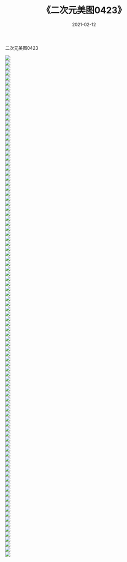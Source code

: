 ﻿---
layout: post
title:  《二次元美图0423》
date:   2021-02-12
img: http://imgx.orgx.ga/二次元/2021/二次元美图0423/000.jpg
categories: [美女, 清纯, 唯美]
---

二次元美图0423

 ![](http://imgx.orgx.ga/二次元/2021/二次元美图0423/001.jpg) <br>![](http://imgx.orgx.ga/二次元/2021/二次元美图0423/002.jpg) <br>![](http://imgx.orgx.ga/二次元/2021/二次元美图0423/003.jpg) <br>![](http://imgx.orgx.ga/二次元/2021/二次元美图0423/004.jpg) <br>![](http://imgx.orgx.ga/二次元/2021/二次元美图0423/005.jpg) <br>![](http://imgx.orgx.ga/二次元/2021/二次元美图0423/006.jpg) <br>![](http://imgx.orgx.ga/二次元/2021/二次元美图0423/007.jpg) <br>![](http://imgx.orgx.ga/二次元/2021/二次元美图0423/008.jpg) <br>![](http://imgx.orgx.ga/二次元/2021/二次元美图0423/009.jpg) <br>![](http://imgx.orgx.ga/二次元/2021/二次元美图0423/010.jpg) <br>![](http://imgx.orgx.ga/二次元/2021/二次元美图0423/011.jpg) <br>![](http://imgx.orgx.ga/二次元/2021/二次元美图0423/012.jpg) <br>![](http://imgx.orgx.ga/二次元/2021/二次元美图0423/013.jpg) <br>![](http://imgx.orgx.ga/二次元/2021/二次元美图0423/014.jpg) <br>![](http://imgx.orgx.ga/二次元/2021/二次元美图0423/015.jpg) <br>![](http://imgx.orgx.ga/二次元/2021/二次元美图0423/016.jpg) <br>![](http://imgx.orgx.ga/二次元/2021/二次元美图0423/017.jpg) <br>![](http://imgx.orgx.ga/二次元/2021/二次元美图0423/018.jpg) <br>![](http://imgx.orgx.ga/二次元/2021/二次元美图0423/019.jpg) <br>![](http://imgx.orgx.ga/二次元/2021/二次元美图0423/020.jpg) <br>![](http://imgx.orgx.ga/二次元/2021/二次元美图0423/021.jpg) <br>![](http://imgx.orgx.ga/二次元/2021/二次元美图0423/022.jpg) <br>![](http://imgx.orgx.ga/二次元/2021/二次元美图0423/023.jpg) <br>![](http://imgx.orgx.ga/二次元/2021/二次元美图0423/024.jpg) <br>![](http://imgx.orgx.ga/二次元/2021/二次元美图0423/025.jpg) <br>![](http://imgx.orgx.ga/二次元/2021/二次元美图0423/026.jpg) <br>![](http://imgx.orgx.ga/二次元/2021/二次元美图0423/027.jpg) <br>![](http://imgx.orgx.ga/二次元/2021/二次元美图0423/028.jpg) <br>![](http://imgx.orgx.ga/二次元/2021/二次元美图0423/029.jpg) <br>![](http://imgx.orgx.ga/二次元/2021/二次元美图0423/030.jpg) <br>![](http://imgx.orgx.ga/二次元/2021/二次元美图0423/031.jpg) <br>![](http://imgx.orgx.ga/二次元/2021/二次元美图0423/032.jpg) <br>![](http://imgx.orgx.ga/二次元/2021/二次元美图0423/033.jpg) <br>![](http://imgx.orgx.ga/二次元/2021/二次元美图0423/034.jpg) <br>![](http://imgx.orgx.ga/二次元/2021/二次元美图0423/035.jpg) <br>![](http://imgx.orgx.ga/二次元/2021/二次元美图0423/036.jpg) <br>![](http://imgx.orgx.ga/二次元/2021/二次元美图0423/037.jpg) <br>![](http://imgx.orgx.ga/二次元/2021/二次元美图0423/038.jpg) <br>![](http://imgx.orgx.ga/二次元/2021/二次元美图0423/039.jpg) <br>![](http://imgx.orgx.ga/二次元/2021/二次元美图0423/040.jpg) <br>![](http://imgx.orgx.ga/二次元/2021/二次元美图0423/041.jpg) <br>![](http://imgx.orgx.ga/二次元/2021/二次元美图0423/042.jpg) <br>![](http://imgx.orgx.ga/二次元/2021/二次元美图0423/043.jpg) <br>![](http://imgx.orgx.ga/二次元/2021/二次元美图0423/044.jpg) <br>![](http://imgx.orgx.ga/二次元/2021/二次元美图0423/045.jpg) <br>![](http://imgx.orgx.ga/二次元/2021/二次元美图0423/046.jpg) <br>![](http://imgx.orgx.ga/二次元/2021/二次元美图0423/047.jpg) <br>![](http://imgx.orgx.ga/二次元/2021/二次元美图0423/048.jpg) <br>![](http://imgx.orgx.ga/二次元/2021/二次元美图0423/049.jpg) <br>![](http://imgx.orgx.ga/二次元/2021/二次元美图0423/050.jpg) <br>![](http://imgx.orgx.ga/二次元/2021/二次元美图0423/051.jpg) <br>![](http://imgx.orgx.ga/二次元/2021/二次元美图0423/052.jpg) <br>![](http://imgx.orgx.ga/二次元/2021/二次元美图0423/053.jpg) <br>![](http://imgx.orgx.ga/二次元/2021/二次元美图0423/054.jpg) <br>![](http://imgx.orgx.ga/二次元/2021/二次元美图0423/055.jpg) <br>![](http://imgx.orgx.ga/二次元/2021/二次元美图0423/056.jpg) <br>![](http://imgx.orgx.ga/二次元/2021/二次元美图0423/057.jpg) <br>![](http://imgx.orgx.ga/二次元/2021/二次元美图0423/058.jpg) <br>![](http://imgx.orgx.ga/二次元/2021/二次元美图0423/059.jpg) <br>![](http://imgx.orgx.ga/二次元/2021/二次元美图0423/060.jpg) <br>![](http://imgx.orgx.ga/二次元/2021/二次元美图0423/061.jpg) <br>![](http://imgx.orgx.ga/二次元/2021/二次元美图0423/062.jpg) <br>![](http://imgx.orgx.ga/二次元/2021/二次元美图0423/063.jpg) <br>![](http://imgx.orgx.ga/二次元/2021/二次元美图0423/064.jpg) <br>![](http://imgx.orgx.ga/二次元/2021/二次元美图0423/065.jpg) <br>![](http://imgx.orgx.ga/二次元/2021/二次元美图0423/066.jpg) <br>![](http://imgx.orgx.ga/二次元/2021/二次元美图0423/067.jpg) <br>![](http://imgx.orgx.ga/二次元/2021/二次元美图0423/068.jpg) <br>![](http://imgx.orgx.ga/二次元/2021/二次元美图0423/069.jpg) <br>![](http://imgx.orgx.ga/二次元/2021/二次元美图0423/070.jpg) <br>![](http://imgx.orgx.ga/二次元/2021/二次元美图0423/071.jpg) <br>![](http://imgx.orgx.ga/二次元/2021/二次元美图0423/072.jpg) <br>![](http://imgx.orgx.ga/二次元/2021/二次元美图0423/073.jpg) <br>![](http://imgx.orgx.ga/二次元/2021/二次元美图0423/074.jpg) <br>![](http://imgx.orgx.ga/二次元/2021/二次元美图0423/075.jpg) <br>![](http://imgx.orgx.ga/二次元/2021/二次元美图0423/076.jpg) <br>![](http://imgx.orgx.ga/二次元/2021/二次元美图0423/077.jpg) <br>![](http://imgx.orgx.ga/二次元/2021/二次元美图0423/078.jpg) <br>![](http://imgx.orgx.ga/二次元/2021/二次元美图0423/079.jpg) <br>![](http://imgx.orgx.ga/二次元/2021/二次元美图0423/080.jpg) <br>![](http://imgx.orgx.ga/二次元/2021/二次元美图0423/081.jpg) <br>![](http://imgx.orgx.ga/二次元/2021/二次元美图0423/082.jpg) <br>![](http://imgx.orgx.ga/二次元/2021/二次元美图0423/083.jpg) <br>![](http://imgx.orgx.ga/二次元/2021/二次元美图0423/084.jpg) <br>![](http://imgx.orgx.ga/二次元/2021/二次元美图0423/085.jpg) <br>![](http://imgx.orgx.ga/二次元/2021/二次元美图0423/086.jpg) <br>![](http://imgx.orgx.ga/二次元/2021/二次元美图0423/087.jpg) <br>![](http://imgx.orgx.ga/二次元/2021/二次元美图0423/088.jpg) <br>![](http://imgx.orgx.ga/二次元/2021/二次元美图0423/089.jpg) <br>![](http://imgx.orgx.ga/二次元/2021/二次元美图0423/090.jpg) <br>![](http://imgx.orgx.ga/二次元/2021/二次元美图0423/091.jpg) <br>![](http://imgx.orgx.ga/二次元/2021/二次元美图0423/092.jpg) <br>![](http://imgx.orgx.ga/二次元/2021/二次元美图0423/093.jpg) <br>![](http://imgx.orgx.ga/二次元/2021/二次元美图0423/094.jpg) <br>![](http://imgx.orgx.ga/二次元/2021/二次元美图0423/095.jpg) <br>![](http://imgx.orgx.ga/二次元/2021/二次元美图0423/096.jpg) <br>![](http://imgx.orgx.ga/二次元/2021/二次元美图0423/097.jpg) <br>![](http://imgx.orgx.ga/二次元/2021/二次元美图0423/098.jpg) <br>![](http://imgx.orgx.ga/二次元/2021/二次元美图0423/099.jpg) <br>![](http://imgx.orgx.ga/二次元/2021/二次元美图0423/100.jpg) <br>